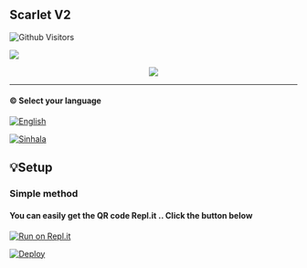 ## Scarlet V2

![Github Visitors](https://visitor-badge.glitch.me/badge?page_id=Kaweeshachamodk/STEFANIE-BETA-V-8.5&left_color=blueviolet&right_color=brightgreen)

<p>

<img src= "https://camo.githubusercontent.com/71b837571c48af3aa60a73dbc9d5936aa359d78efbfa8a6743cbbbc16b80ef4d/68747470733a2f2f63646e2e646973636f72646170702e636f6d2f6174746163686d656e74732f3830353930323039333930363630383138362f3830353931333937323533353539303932322f74656e6f722e676966"/>

<p align="center">

  <img src="https://readme-typing-svg.herokuapp.com/?color=%23F70808&lines=𝗪𝗲𝗹𝗰𝗼𝗺𝗲;𝗧𝗼+Scarlet;VERSION+🕵️‍♂️&font=Fira%20Code&center=true&width=250&height=50">

----

#### © Select your language

  [![English](https://img.shields.io/badge/Select-English-red.svg)](https://github.com/Kaweeshachamodk/blob/main/README-SI.md)

  [![Sinhala](https://img.shields.io/badge/Select-Sinhala-green.svg)](https://github.com/Kaweeshachamodk/STEFANIE-BETA-V-8.5/blob/master/README-SI.md)

             

## 💡Setup 

### Simple method 

#### You can easily get the QR code Repl.it .. Click the button below

[![Run on Repl.it](https://repl.it/badge/github/quiec/whatsasena)](https://replit.com/@Kaweeshachamodk/STEFANIE-BETA-NEW-6?v=1)


[![Deploy](https://www.herokucdn.com/deploy/button.svg)](https://heroku.com/deploy?template=https://github.com/HARI-SANTH/ScarletV2)

